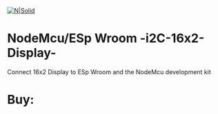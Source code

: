 
[![N|Solid](https://github.com/niwantha33/NodeMcu/blob/master/248x248icon.jpg)](http://store.algobel.com/)

# NodeMcu/ESp Wroom -i2C-16x2-Display-


Connect 16x2 Display to ESp Wroom and the NodeMcu development kit 

# Buy: 
